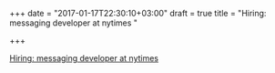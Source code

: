 +++
date = "2017-01-17T22:30:10+03:00"
draft = true
title = "Hiring: messaging developer at nytimes "

+++

<p><a href="http://www.nytco.com/careers/technology/messaging-developer/">Hiring: messaging developer at nytimes </a></p>

